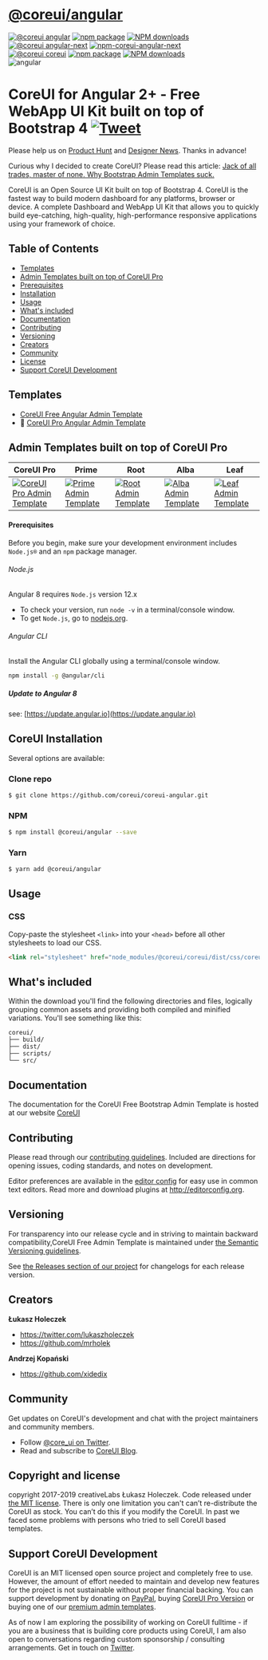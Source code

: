 # [@coreui/angular](https://coreui.io/angular)

[![@coreui angular](https://img.shields.io/badge/@coreui%20-angular-lightgrey.svg?style=flat-square)](https://github.com/coreui/angular)
[![npm package][npm-coreui-angular-badge]][npm-coreui-angular] 
[![NPM downloads][npm-coreui-angular-download]][npm-coreui-angular]  
[![@coreui angular-next](https://img.shields.io/badge/@coreui%20-angular@next-lightgrey.svg?style=flat-square)](https://github.com/coreui/coreui-angular)
[![npm-coreui-angular-next][npm-coreui-angular-next]][npm-coreui-angular]  
[![@coreui coreui](https://img.shields.io/badge/@coreui%20-coreui-lightgrey.svg?style=flat-square)](https://github.com/coreui/coreui)
[![npm package][npm-coreui-badge]][npm-coreui]
[![NPM downloads][npm-coreui-download]][npm-coreui]    
![angular](https://img.shields.io/badge/angular-^8.0.0-lightgrey.svg?style=flat-square)  

[npm-coreui-angular]: https://www.npmjs.com/package/@coreui/angular  
[npm-coreui-angular-badge]: https://img.shields.io/npm/v/@coreui/angular.png?style=flat-square  
[npm-coreui-angular-download]: https://img.shields.io/npm/dm/@coreui/angular.svg?style=flat-square  
[npm-coreui-angular-next]: https://img.shields.io/npm/v/@coreui/angular/next.png?style=flat-square
[npm-coreui]: https://www.npmjs.com/package/@coreui/coreui
[npm-coreui-badge]: https://img.shields.io/npm/v/@coreui/coreui.png?style=flat-square
[npm-coreui-download]: https://img.shields.io/npm/dm/@coreui/coreui.svg?style=flat-square

# CoreUI for Angular 2+ - Free WebApp UI Kit built on top of Bootstrap 4 [![Tweet](https://img.shields.io/twitter/url/http/shields.io.svg?style=social&logo=twitter)](https://twitter.com/intent/tweet?text=CoreUI%20-%20Free%20Bootstrap%204%20Admin%20Template%20&url=https://coreui.io&hashtags=,admin,template,dashboard,panel,free,angular,react,vue)

Please help us on [Product Hunt](https://www.producthunt.com/posts/coreui-open-source-bootstrap-4-admin-template-with-angular-2-react-js-vue-js-support) and [Designer News](https://www.designernews.co/stories/81127). Thanks in advance!

Curious why I decided to create CoreUI? Please read this article: [Jack of all trades, master of none. Why Bootstrap Admin Templates suck.](https://medium.com/@lukaszholeczek/jack-of-all-trades-master-of-none-5ea53ef8a1f#.7eqx1bcd8)

CoreUI is an Open Source UI Kit built on top of Bootstrap 4. CoreUI is the fastest way to build modern dashboard for any platforms, browser or device. A complete Dashboard and WebApp UI Kit that allows you to quickly build eye-catching, high-quality, high-performance responsive applications using your framework of choice.

## Table of Contents

* [Templates](#templates)
* [Admin Templates built on top of CoreUI Pro](#admin-templates-built-on-top-of-coreui-pro)
* [Prerequisites](#prerequisites)
* [Installation](#coreui-installation)
* [Usage](#usage)
* [What's included](#whats-included)
* [Documentation](#documentation)
* [Contributing](#contributing)
* [Versioning](#versioning)
* [Creators](#creators)
* [Community](#community)
* [License](#license)
* [Support CoreUI Development](#support-coreui-development)

## Templates

* [CoreUI Free Angular Admin Template](https://github.com/coreui/coreui-free-angular-admin-template)
* 💪  [CoreUI Pro Angular Admin Template](https://coreui.io/pro/angular/)

## Admin Templates built on top of CoreUI Pro

| CoreUI Pro | Prime | Root | Alba | Leaf |
| --- | --- | --- | --- | --- |
| [![CoreUI Pro Admin Template](https://coreui.io/assets/img/example-coureui.jpg)](https://coreui.io/pro/angular/)| [![Prime Admin Template](https://coreui.io/assets/img/responsive-prime.png)](https://coreui.io/admin-templates/angular/prime/?support=1)| [![Root Admin Template](https://coreui.io/assets/img/responsive-root.png)](https://coreui.io/admin-templates/angular/root/?support=1)| [![Alba Admin Template](https://coreui.io/assets/img/responsive-alba.png)](https://coreui.io/admin-templates/angular/alba/?support=1)| [![Leaf Admin Template](https://coreui.io/assets/img/responsive-leaf.png)](https://coreui.io/admin-templates/angular/leaf/?support=1)

#### Prerequisites
Before you begin, make sure your development environment includes `Node.js®` and an `npm` package manager.

###### Node.js
Angular 8 requires `Node.js` version 12.x

- To check your version, run `node -v` in a terminal/console window.
- To get `Node.js`, go to [nodejs.org](https://nodejs.org/).

###### Angular CLI
Install the Angular CLI globally using a terminal/console window.
```bash
npm install -g @angular/cli
```

##### Update to Angular 8
see: [https://update.angular.io](https://update.angular.io)

## CoreUI Installation

Several options are available:

### Clone repo

``` bash
$ git clone https://github.com/coreui/coreui-angular.git
```

### NPM

``` bash
$ npm install @coreui/angular --save
```

### Yarn

``` bash
$ yarn add @coreui/angular
```

## Usage

### CSS

Copy-paste the stylesheet `<link>` into your `<head>` before all other stylesheets to load our CSS.

``` html
<link rel="stylesheet" href="node_modules/@coreui/coreui/dist/css/coreui.min.css">
```

## What's included

Within the download you'll find the following directories and files, logically grouping common assets and providing both compiled and minified variations. You'll see something like this:

```
coreui/
├── build/
├── dist/
├── scripts/
└── src/
```

## Documentation

The documentation for the CoreUI Free Bootstrap Admin Template is hosted at our website [CoreUI](https://coreui.io/angular/)

## Contributing

Please read through our [contributing guidelines](https://github.com/coreui/coreui-angular/blob/master/CONTRIBUTING.md). Included are directions for opening issues, coding standards, and notes on development.

Editor preferences are available in the [editor config](https://github.com/coreui/coreui-angular/blob/master/.editorconfig) for easy use in common text editors. Read more and download plugins at <http://editorconfig.org>.

## Versioning

For transparency into our release cycle and in striving to maintain backward compatibility,CoreUI Free Admin Template is maintained under [the Semantic Versioning guidelines](http://semver.org/).

See [the Releases section of our project](https://github.com/coreui/coreui-angular/releases) for changelogs for each release version.

## Creators

**Łukasz Holeczek**

* <https://twitter.com/lukaszholeczek>
* <https://github.com/mrholek>

**Andrzej Kopański**

* <https://github.com/xidedix>

## Community

Get updates on CoreUI's development and chat with the project maintainers and community members.

- Follow [@core_ui on Twitter](https://twitter.com/core_ui).
- Read and subscribe to [CoreUI Blog](https://coreui.io/blog/).

## Copyright and license

copyright 2017-2019 creativeLabs Łukasz Holeczek. Code released under [the MIT license](https://github.com/coreui/coreui-angular/blob/master/LICENSE).
There is only one limitation you can't can’t re-distribute the CoreUI as stock. You can’t do this if you modify the CoreUI. In past we faced some problems with persons who tried to sell CoreUI based templates.

## Support CoreUI Development

CoreUI is an MIT licensed open source project and completely free to use. However, the amount of effort needed to maintain and develop new features for the project is not sustainable without proper financial backing. You can support development by donating on [PayPal](https://www.paypal.me/holeczek), buying [CoreUI Pro Version](https://coreui.io/pro) or buying one of our [premium admin templates](https://genesisui.com/?support=1).

As of now I am exploring the possibility of working on CoreUI fulltime - if you are a business that is building core products using CoreUI, I am also open to conversations regarding custom sponsorship / consulting arrangements. Get in touch on [Twitter](https://twitter.com/lukaszholeczek).
